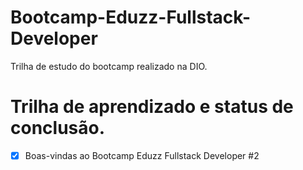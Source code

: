 # Bootcamp-Eduzz-Fullstack-Developer
Trilha de estudo do bootcamp realizado na DIO.

# Trilha de aprendizado e status de conclusão.

- [x] Boas-vindas ao Bootcamp Eduzz Fullstack Developer #2
